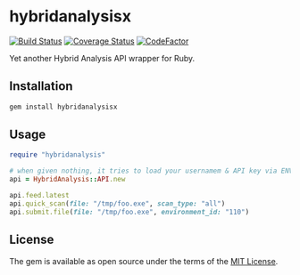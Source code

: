 # hybridanalysisx

[![Build Status](https://travis-ci.com/ninoseki/hybridanalysisx.svg?branch=master)](https://travis-ci.com/ninoseki/hybridanalysisx)
[![Coverage Status](https://coveralls.io/repos/github/ninoseki/hybridanalysisx/badge.svg?branch=master)](https://coveralls.io/github/ninoseki/hybridanalysisx?branch=master)
[![CodeFactor](https://www.codefactor.io/repository/github/ninoseki/hybridanalysisx/badge)](https://www.codefactor.io/repository/github/ninoseki/hybridanalysisx)

Yet another Hybrid Analysis API wrapper for Ruby.

## Installation

```bash
gem install hybridanalysisx
```

## Usage

```ruby
require "hybridanalysis"

# when given nothing, it tries to load your usernamem & API key via ENV["HA_API_KEY"] or ENV["HYBRIDANALYSIS_API_KEY"]
api = HybridAnalysis::API.new

api.feed.latest
api.quick_scan(file: "/tmp/foo.exe", scan_type: "all")
api.submit.file(file: "/tmp/foo.exe", environment_id: "110")
```

## License

The gem is available as open source under the terms of the [MIT License](https://opensource.org/licenses/MIT).
